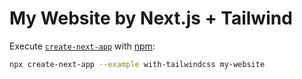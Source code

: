 # My Website by Next.js + Tailwind

Execute [`create-next-app`](https://github.com/vercel/next.js/tree/canary/packages/create-next-app) with
[npm](https://docs.npmjs.com/cli/init):

```bash
npx create-next-app --example with-tailwindcss my-website
```
